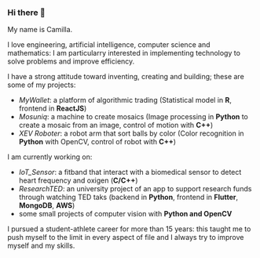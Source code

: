### Hi there 👋
My name is Camilla.

I love engineering, artificial intelligence, computer science and mathematics: I am particularry interested in implementing technology to solve problems and improve efficiency.

I have a strong attitude toward inventing, creating and building; these are some of my projects:
- *MyWallet*: a platform of algorithmic trading (Statistical model in **R**, frontend in **ReactJS**)
- *Mosuniq*: a machine to create mosaics (Image processing in **Python** to create a mosaic from an image, control of motion with **C++**)
- *XEV Roboter*: a robot arm that sort balls by color (Color recognition in **Python** with OpenCV, control of robot with **C++**)

I am currently working on:
- *IoT_Sensor*: a fitband that interact with a biomedical sensor to detect heart frequency and oxigen (**C/C++**)
- *ResearchTED*: an university project of an app to support research funds through watching TED taks (backend in **Python**, frontend in **Flutter**, **MongoDB**, **AWS**)
- some small projects of computer vision with **Python and OpenCV**

I pursued a student-athlete career for more than 15 years: this taught me to push myself to the limit in every aspect of file and I always try to improve myself and my skills.

<!--
**CamillaMazzoleni/CamillaMazzoleni** is a ✨ _special_ ✨ repository because its `README.md` (this file) appears on your GitHub profile.

Here are some ideas to get you started:

- 🔭 I’m currently working on ...
- 🌱 I’m currently learning ...
- 👯 I’m looking to collaborate on ...
- 🤔 I’m looking for help with ...
- 💬 Ask me about ...
- 📫 How to reach me: ...
- 😄 Pronouns: ...
- ⚡ Fun fact: ...
-->
